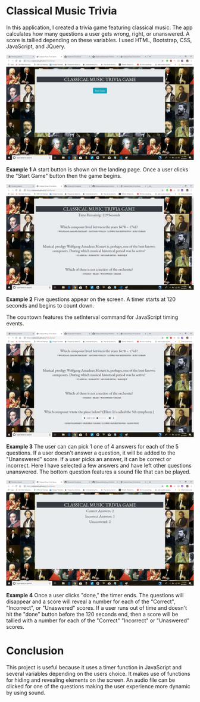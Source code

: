# Classical Music Trivia

In this application, I created a trivia game featuring classical music. The app calculates how many questions a user gets wrong, right, or unanswered. A score is tallied depending on these variables. I used HTML, Bootstrap, CSS, JavaScript, and JQuery.  


![first-prompt](assets/images/trivia1.png)

**Example 1** A start button is shown on the landing page.  Once a user clicks the "Start Game" button then the game begins. 

![first-prompt](assets/images/trivia2.png)

**Example 2** Five questions appear on the screen. A timer starts at 120 seconds and begins to count down.

The countown  features the setInterval command for JavaScript timing events.

![first-prompt](assets/images/trivia3.png)


**Example 3**
 The user can can pick 1 one of 4 answers for each of the 5 questions. If a user doesn't answer a question, it will be added to the "Unanswered" score. If a user picks an answer, it can be correct or incorrect. Here I have selected a few answers and have left other questions unanswered.  The bottom question features a sound file that can be played.
 
 
 ![first-prompt](assets/images/trivia4.png)

 **Example 4** Once a user clicks "done," the timer ends. The questions will disappear and a score will  reveal a number for each of the "Correct", "Incorrect", or "Unaswered" scores.
If a user runs out of time and doesn't hit the "done" button before the 120 seconds end, then a score will be tallied with a number for each of the "Correct" "Incorrect" or "Unaswered" scores.       



# Conclusion

This project is useful because it uses a timer function in JavaScript and several variables depending on the users choice. It makes use of functions for hiding and revealing elements on the screen.  An audio file can be clicked for one of the questions making the user experience more dynamic by using sound.  

